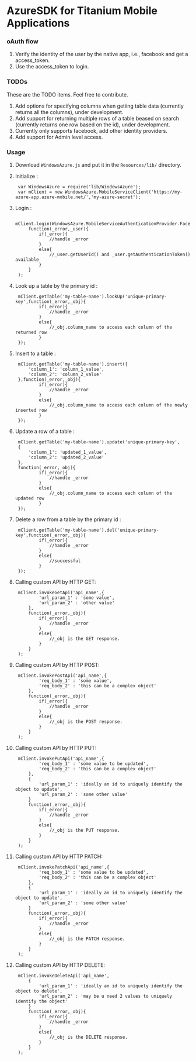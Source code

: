 AzureSDK for Titanium Mobile Applications
=================

### oAuth flow
1.  Verify the identity of the user by the native app, i.e., facebook and get a access_token.
2.  Use the access_token to login.

### TODOs
These are the TODO items. Feel free to contribute.

1.  Add options for specifying columns when getiing table data (currently returns all the columns), under development.
2.  Add support for returning multiple rows of a table beased on search (currently returns one row based on the id), under development.
3.  Currently only supports facebook, add other identity providers.
4.  Add support for Admin level access.
 
### Usage
1. Download `WindowsAzure.js` and put it in the `Resources/lib/` directory.
2. Initialize :


        var WindowsAzure = require('lib/WindowsAzure');
        var mClient = new WindowsAzure.MobileServiceClient('https://my-azure-app.azure-mobile.net/','my-azure-secret');
        
3. Login :


		mClient.login(WindowsAzure.MobileServiceAuthenticationProvider.Facebook,'facebook_access_token',
			function(_error,_user){
				if(_error){
					//handle _error
				}
				else{
					//_user.getUserId() and _user.getAuthenticationToken() available
				}
			}
		);
4. Look up a table by the primary id :



		mClient.getTable('my-table-name').lookUp('unique-primary-key',function(_error,_obj){
				if(_error){
					//handle _error
				}
				else{
					//_obj.column_name to access each column of the returned row
				}
		});
		
5. Insert to a table :



		mClient.getTable('my-table-name').insert({
			'column_1': 'column_1_value',
			'column_2': 'column_2_value'
		},function(_error,_obj){
				if(_error){
					//handle _error
				}
				else{
					//_obj.column_name to access each column of the newly inserted row
				}
		});
		
5. Update a row of a table :



		mClient.getTable('my-table-name').update('unique-primary-key',
		{
			'column_1': 'updated_1_value',
			'column_2': 'updated_2_value'
		},
		function(_error,_obj){
				if(_error){
					//handle _error
				}
				else{
					//_obj.column_name to access each column of the updated row
				}
		});

4. Delete a row from a table by the primary id :



		mClient.getTable('my-table-name').del('unique-primary-key',function(_error,_obj){
				if(_error){
					//handle _error
				}
				else{
					//successful
				}
		});
		
		
4. Calling custom API by HTTP GET:



		mClient.invokeGetApi('api_name',{
				'url_param_1' : 'some value',
				'url_param_2' : 'other value'
			},
			function(_error,_obj){
				if(_error){
					//handle _error
				}
				else{
					//_obj is the GET response.
				}
			}
		);
		
4. Calling custom API by HTTP POST:



		mClient.invokePostApi('api_name',{
				'req_body_1' : 'some value',
				'req_body_2' : 'this can be a complex object'
			},
			function(_error,_obj){
				if(_error){
					//handle _error
				}
				else{
					//_obj is the POST response.
				}
			}
		);
		
		
4. Calling custom API by HTTP PUT:



		mClient.invokePutApi('api_name',{
				'req_body_1' : 'some value to be updated',
				'req_body_2' : 'this can be a complex object'
			},
			{
				'url_param_1' : 'ideally an id to uniquely identify the object to update',
				'url_param_2' : 'some other value'
			}
			function(_error,_obj){
				if(_error){
					//handle _error
				}
				else{
					//_obj is the PUT response.
				}
			}
		);
		
		
4. Calling custom API by HTTP PATCH:



		mClient.invokePatchApi('api_name',{
				'req_body_1' : 'some value to be updated',
				'req_body_2' : 'this can be a complex object'
			},
			{
				'url_param_1' : 'ideally an id to uniquely identify the object to update',
				'url_param_2' : 'some other value'
			}
			function(_error,_obj){
				if(_error){
					//handle _error
				}
				else{
					//_obj is the PATCH response.
				}
			}
		);
		
		
		
4. Calling custom API by HTTP DELETE:



		mClient.invokeDeleteApi('api_name',
			{
				'url_param_1' : 'ideally an id to uniquely identify the object to delete',
				'url_param_2' : 'may be u need 2 values to uniquely identify the object'
			}
			function(_error,_obj){
				if(_error){
					//handle _error
				}
				else{
					//_obj is the DELETE response.
				}
			}
		);

